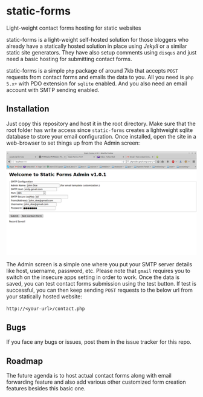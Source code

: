 # static-forms
Light-weight contact forms hosting for static websites

static-forms is a light-weight self-hosted solution for those bloggers who already have a statically hosted solution in place using *Jekyll* or a similar static site generators. They have also setup comments using `disqus` and just need a basic hosting for submitting contact forms.

static-forms is a simple `php` package of around 7kb that accepts `POST` requests from contact forms and emails the data to you. All you need is `php 5.x+` with PDO extension for `sqlite` enabled. And you also need an email account with SMTP sending enabled.

## Installation

Just copy this repository and host it in the root directory. Make sure that the root folder has write access since `static-forms` creates a lightweight sqlite database to store your email configuration. Once installed, open the site in a web-browser to set things up from the Admin screen:

![Admin screen](/StaticFormsAdmin.png)


The Admin screen is a simple one where you put your SMTP server details like host, username, password, etc. Please note that `gmail` requires you to switch on the insecure apps setting in order to work. Once the data is saved, you can test contact forms submission using the test button. If test is successful, you can then keep sending `POST` requests to the below url from your statically hosted website:

`http://<your-url>/contact.php`


## Bugs

If you face any bugs or issues, post them in the issue tracker for this repo.


## Roadmap

The future agenda is to host actual contact forms along with email forwarding feature and also add various other customized form creation features besides this basic one.
